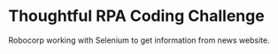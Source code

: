 # Thoughtful RPA Coding Challenge

Robocorp working with Selenium to get information from news website.
